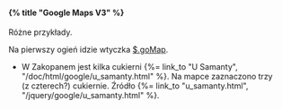 #### {% title "Google Maps V3" %}

Różne przykłady.

Na pierwszy ogień idzie wtyczka [$.goMap](http://www.pittss.lv/jquery/gomap/index.php).

* W Zakopanem jest kilka cukierni {%= link_to "U Samanty", "/doc/html/google/u_samanty.html" %}.
  Na mapce zaznaczono trzy (z czterech?) cukiernie.
  Źródło {%= link_to "u_samanty.html", "/jquery/google/u_samanty.html" %}.
